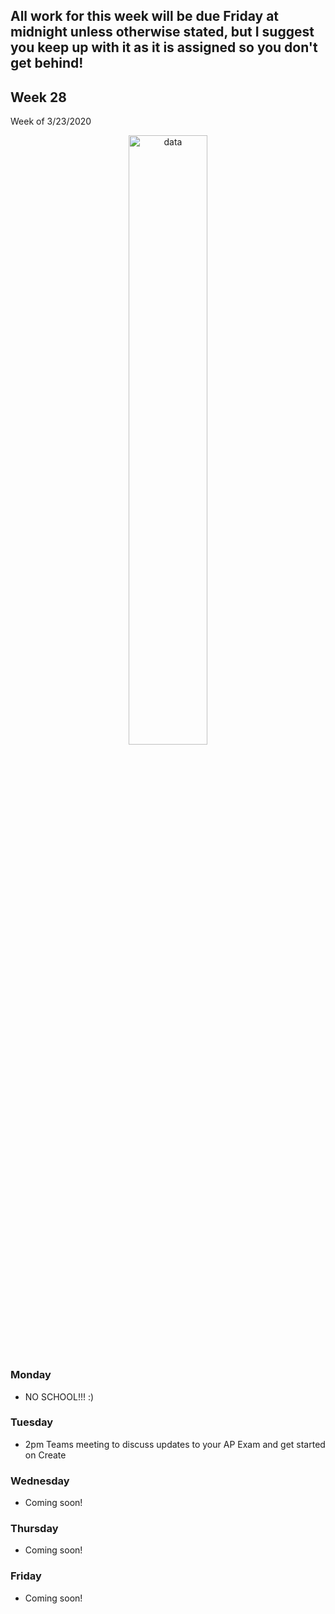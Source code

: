 <meta http-equiv="refresh" content="300"/>

## All work for this week will be due Friday at midnight unless otherwise stated, but I suggest you keep up with it as it is assigned so you don't get behind!

## Week 28  
Week of 3/23/2020  

<div style="text-align:center">
<img src="https://encrypted-tbn0.gstatic.com/images?q=tbn%3AANd9GcTRQ6tvPfhMTRjt6_-3GMc3P59wsZyahoEbMMuM3o0kkpQlk9jP" alt="data" width="50%">
</div>

### Monday  
* NO SCHOOL!!! :)

### Tuesday  
* 2pm Teams meeting to discuss updates to your AP Exam and get started on Create

### Wednesday  
* Coming soon!

### Thursday  
* Coming soon!

### Friday  
* Coming soon!